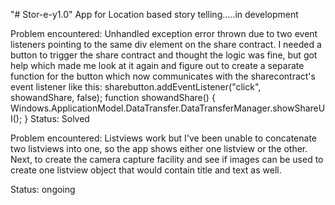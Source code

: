 "# Stor-e-y1.0" 
App for Location based story telling.....in development 

Problem encountered: Unhandled exception error thrown due to two event listeners pointing to the same div element on the share contract.
I needed a button to trigger the share contract and thought the logic was fine, but got help which made me look at it again and figure out to create a separate function for the button which now communicates with the sharecontract's event listener like this: sharebutton.addEventListener("click", showandShare, false);
function showandShare() {
        Windows.ApplicationModel.DataTransfer.DataTransferManager.showShareUI();
    }
Status: Solved

Problem encountered: Listviews work but I've been unable to concatenate two 
listviews into one, so the app shows either one listview or the other. Next, to create the camera capture facility and see if images can be used to create one listview object that would contain title and text as well.

Status: ongoing


